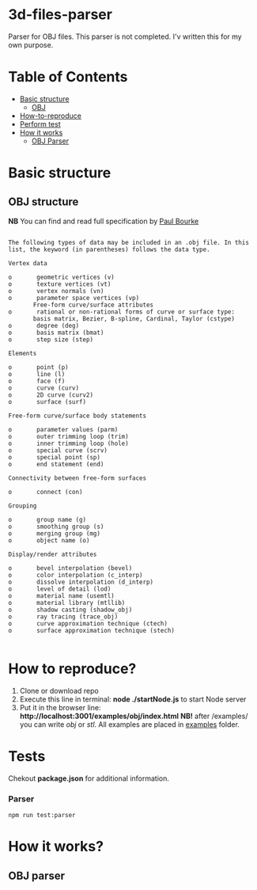 # 3d-files-parser
Parser for OBJ files.
This parser is not completed. I'v written this for my own purpose.

# Table of Contents
- [Basic structure](#basic-structure)
  - [OBJ](#obj-structure)
- [How-to-reproduce](#how-to-reproduce)
- [Perform test](#perform-tests)
- [How it works](#how-it-works)
  - [OBJ Parser](#obj-parser)
  
<a name="basic-structure"></a>
# Basic structure
<a name="obj-structure"></a>
## OBJ structure
**NB** You can find and read full specification by [Paul Bourke](http://paulbourke.net/dataformats/obj/)

```shell

The following types of data may be included in an .obj file. In this
list, the keyword (in parentheses) follows the data type.

Vertex data

o       geometric vertices (v)
o       texture vertices (vt)
o       vertex normals (vn)
o       parameter space vertices (vp)
	   Free-form curve/surface attributes
o       rational or non-rational forms of curve or surface type:
	   basis matrix, Bezier, B-spline, Cardinal, Taylor (cstype)
o       degree (deg)
o       basis matrix (bmat)
o       step size (step)

Elements

o       point (p)
o       line (l)
o       face (f)
o       curve (curv)
o       2D curve (curv2)
o       surface (surf)

Free-form curve/surface body statements

o       parameter values (parm)
o       outer trimming loop (trim)
o       inner trimming loop (hole)
o       special curve (scrv)
o       special point (sp)
o       end statement (end)

Connectivity between free-form surfaces

o       connect (con)

Grouping

o       group name (g)
o       smoothing group (s)
o       merging group (mg)
o       object name (o)

Display/render attributes

o       bevel interpolation (bevel)
o       color interpolation (c_interp)
o       dissolve interpolation (d_interp)
o       level of detail (lod)
o       material name (usemtl)
o       material library (mtllib)
o       shadow casting (shadow_obj)
o       ray tracing (trace_obj)
o       curve approximation technique (ctech)
o       surface approximation technique (stech)


```

<a name="how-to-reproduce"></a>
# How to reproduce?
1. Clone or download repo
2. Execute this line in terminal: **node ./startNode.js** to start Node server
3. Put it in the browser line: **http://localhost:3001/examples/obj/index.html**
**NB!** after /examples/  you can write *obj* or *stl*. All examples are placed in [examples](examples/) folder.

<a name="perform-tests"></a>
# Tests
Chekout **package.json** for additional information.
### Parser
```console
npm run test:parser
```

<a name="how-it-works"></a>
# How it works?

<a name="obj-parser"></a>
## OBJ parser
